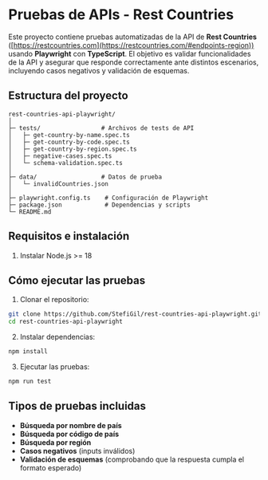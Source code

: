 # Pruebas de APIs - Rest Countries

Este proyecto contiene pruebas automatizadas de la API de **Rest Countries** ([https://restcountries.com](https://restcountries.com/#endpoints-region)) usando **Playwright** con **TypeScript**. El objetivo es validar funcionalidades de la API y asegurar que responde correctamente ante distintos escenarios, incluyendo casos negativos y validación de esquemas.

## Estructura del proyecto

```
rest-countries-api-playwright/
│
├─ tests/                 # Archivos de tests de API
│   ├─ get-country-by-name.spec.ts
│   ├─ get-country-by-code.spec.ts
│   ├─ get-country-by-region.spec.ts
│   ├─ negative-cases.spec.ts
│   └─ schema-validation.spec.ts
│
├─ data/                  # Datos de prueba
│   └─ invalidCountries.json
│
├─ playwright.config.ts    # Configuración de Playwright
├─ package.json            # Dependencias y scripts
└─ README.md
```

## Requisitos e instalación

1. Instalar Node.js >= 18

## Cómo ejecutar las pruebas

1. Clonar el repositorio:  
```bash
git clone https://github.com/StefiGil/rest-countries-api-playwright.git
cd rest-countries-api-playwright
```

2. Instalar dependencias:  
```bash
npm install
```

3. Ejecutar las pruebas:  
```bash
npm run test
```


## Tipos de pruebas incluidas

- **Búsqueda por nombre de país**
- **Búsqueda por código de país**
- **Búsqueda por región**
- **Casos negativos** (inputs inválidos)
- **Validación de esquemas** (comprobando que la respuesta cumpla el formato esperado)
